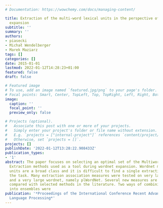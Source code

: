 ```yaml
---
# Documentation: https://wowchemy.com/docs/managing-content/

title: Extraction of the multi-word lexical units in the perspective of the wordnet
  expansion
subtitle: ''
summary: ''
authors:
- piasecki
- Michał Wendelberger
- Marek Maziarz
tags: []
categories: []
date: 2015-01-01
lastmod: 2022-01-12T14:28:23+01:00
featured: false
draft: false

# Featured image
# To use, add an image named `featured.jpg/png` to your page's folder.
# Focal points: Smart, Center, TopLeft, Top, TopRight, Left, Right, BottomLeft, Bottom, BottomRight.
image:
  caption: ''
  focal_point: ''
  preview_only: false

# Projects (optional).
#   Associate this post with one or more of your projects.
#   Simply enter your project's folder or file name without extension.
#   E.g. `projects = ["internal-project"]` references `content/project/deep-learning/index.md`.
#   Otherwise, set `projects = []`.
projects: []
publishDate: '2022-01-12T13:28:22.908433Z'
publication_types:
- '1'
abstract: The paper focuses on selecting an optimal set of the Multiword Expressions
  Extraction methods used as a tool during wordnet expansion. Wordnet multiword lexical
  units are a broad class and it is difficult to find a single extraction method fulfilling
  the task. Many extraction association measures were tested on very large corpora
  and a very large wordnet, namely plWordNet. Several new measures are proposed and
  compared with selected methods in the literature. Two ways of combining measures
  into ensembles were
publication: '*Proceedings of the International Conference Recent Advances in Natural
  Language Processing*'
---
```

